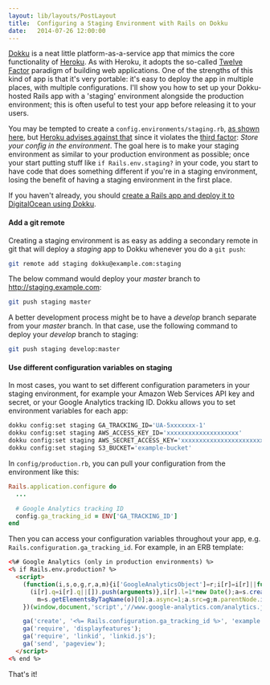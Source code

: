 ```yaml
---
layout: lib/layouts/PostLayout
title:  Configuring a Staging Environment with Rails on Dokku
date:   2014-07-26 12:00:00
---
```


[Dokku][] is a neat little platform-as-a-service app that mimics the core functionality of [Heroku][]. As with Heroku, it adopts the so-called [Twelve Factor](http://12factor.net/) paradigm of building web applications. One of the strengths of this kind of app is that it's very portable: it's easy to deploy the app in multiple places, with multiple configurations. I'll show you how to set up your Dokku-hosted Rails app with a 'staging' environment alongside the production environment; this is often useful to test your app before releasing it to your users.

You may be tempted to create a `config.environments/staging.rb`, [as shown here](http://stackoverflow.com/questions/19344267/adding-a-staging-environment-to-the-workflow), but [Heroku advises against that](https://devcenter.heroku.com/articles/deploying-to-a-custom-rails-environment) since it violates the [third factor](http://12factor.net/config): _Store your config in the environment_. The goal here is to make your staging environment as similar to your production environment as possible; once your start putting stuff like `if Rails.env.staging?` in your code, you start to have code that does something different if you're in a staging environment, losing the benefit of having a staging environment in the first place.

If you haven't already, you should [create a Rails app and deploy it to DigitalOcean using Dokku](https://www.digitalocean.com/community/tutorials/how-to-use-the-dokku-one-click-digitalocean-image-to-run-a-ruby-on-rails-app).

#### Add a git remote

Creating a staging environment is as easy as adding a secondary remote in git that will deploy a _staging_ app to Dokku whenever you do a `git push`:

```bash
git remote add staging dokku@example.com:staging
```

The below command would deploy your _master_ branch to <http://staging.example.com>:

```bash
git push staging master
```

A better development process might be to have a _develop_ branch separate from your _master_ branch. In that case, use the following command to deploy your _develop_ branch to staging:

```bash
git push staging develop:master
```

#### Use different configuration variables on staging

In most cases, you want to set different configuration parameters in your staging environment, for example your Amazon Web Services API key and secret, or your Google Analytics tracking ID. Dokku allows you to set environment variables for each app:

```bash
dokku config:set staging GA_TRACKING_ID='UA-5xxxxxxx-1'
dokku config:set staging AWS_ACCESS_KEY_ID='xxxxxxxxxxxxxxxxxxxx'
dokku config:set staging AWS_SECRET_ACCESS_KEY='xxxxxxxxxxxxxxxxxxxxxxxxxxxxxxxxxxxxxxxx'
dokku config:set staging S3_BUCKET='example-bucket'
```

In `config/production.rb`, you can pull your configuration from the environment like this:

```ruby
Rails.application.configure do
  ...

  # Google Analytics tracking ID
  config.ga_tracking_id = ENV['GA_TRACKING_ID']
end
```

Then you can access your configuration variables throughout your app, e.g. `Rails.configuration.ga_tracking_id`. For example, in an ERB template:

```html
<%# Google Analytics (only in production environments) %>
<% if Rails.env.production? %>
  <script>
    (function(i,s,o,g,r,a,m){i['GoogleAnalyticsObject']=r;i[r]=i[r]||function(){
      (i[r].q=i[r].q||[]).push(arguments)},i[r].l=1*new Date();a=s.createElement(o),
        m=s.getElementsByTagName(o)[0];a.async=1;a.src=g;m.parentNode.insertBefore(a,m)
    })(window,document,'script','//www.google-analytics.com/analytics.js','ga');

    ga('create', '<%= Rails.configuration.ga_tracking_id %>', 'example.com');
    ga('require', 'displayfeatures');
    ga('require', 'linkid', 'linkid.js');
    ga('send', 'pageview');
  </script>
<% end %>
```

That's it!

[dokku]:  https://github.com/progrium/dokku
[heroku]: https://www.heroku.com/
